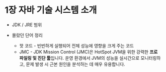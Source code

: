 # 1장 자바 기술 시스템 소개

- JDK / JRE 범위

- 몰랐던 단어 정리
    - 핫 코드 - 빈번하게 실행되어 전체 성능에 영향을 크게 주는 코드
    - JMC - JDK Mission Control (JMC)은 HotSpot JVM을 위한 강력한 **프로파일링 및 진단 툴**입니다. 운영 환경에서 JVM의 성능을 실시간으로 모니터링하고, 문제 발생 시 근본 원인을 분석하는 데 매우 유용합니다.
